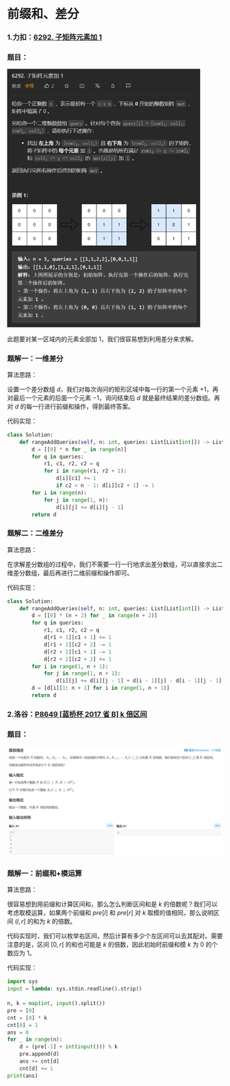 # 前缀和、差分

### 1.力扣：[6292. 子矩阵元素加 1](https://leetcode.cn/problems/increment-submatrices-by-one/)

### 题目：

<img src="%E5%89%8D%E7%BC%80%E5%92%8C%E3%80%81%E5%B7%AE%E5%88%86.assets/image-20230115173647972.png" alt="image-20230115173647972" style="zoom:60%;" />

此题要对某一区域内的元素全部加 $1$，我们很容易想到利用差分来求解。

### 题解一：一维差分

算法思路：

设置一个差分数组 $d$，我们对每次询问的矩形区域中每一行的第一个元素 $+1$，再对最后一个元素的后面一个元素 $-1$，询问结束后 $d$ 就是最终结果的差分数组。再对 $d$ 的每一行进行前缀和操作，得到最终答案。

代码实现：

```python
class Solution:
    def rangeAddQueries(self, n: int, queries: List[List[int]]) -> List[List[int]]:
        d = [[0] * n for _ in range(n)]
        for q in queries:
            r1, c1, r2, c2 = q
            for i in range(r1, r2 + 1):
                d[i][c1] += 1
                if c2 < n - 1: d[i][c2 + 1] -= 1
        for i in range(n):
            for j in range(1, n):
                d[i][j] += d[i][j - 1]
        return d
```



### 题解二：二维差分

算法思路：

在求解差分数组的过程中，我们不需要一行一行地求出差分数组，可以直接求出二维差分数组，最后再进行二维前缀和操作即可。

代码实现：

```python
class Solution:
    def rangeAddQueries(self, n: int, queries: List[List[int]]) -> List[List[int]]:
        d = [[0] * (n + 2) for _ in range(n + 2)]
        for q in queries:
            r1, c1, r2, c2 = q
            d[r1 + 1][c1 + 1] += 1
            d[r1 + 1][c2 + 2] -= 1
            d[r2 + 2][c1 + 1] -= 1
            d[r2 + 2][c2 + 2] += 1
        for i in range(1, n + 1):
            for j in range(1, n + 1):
                d[i][j] += d[i][j - 1] + d[i - 1][j] - d[i - 1][j - 1]
        d = [d[i][1: n + 1] for i in range(1, n + 1)]
        return d
```



### 2.洛谷：[P8649 [蓝桥杯 2017 省 B] k 倍区间 ](https://www.luogu.com.cn/problem/P8649)

### 题目：

![image-20230525144806779](%E5%89%8D%E7%BC%80%E5%92%8C%E3%80%81%E5%B7%AE%E5%88%86.assets/image-20230525144806779.png)

### 题解一：前缀和+模运算

算法思路：

很容易想到用前缀和计算区间和，那么怎么判断区间和是 $k$ 的倍数呢？我们可以考虑取模运算，如果两个前缀和 $pre[l]$ 和 $pre[r]$ 对 $k$ 取模的值相同，那么说明区间 $(l,r]$ 的和为 $k$ 的倍数。

代码实现时，我们可以枚举右区间，然后计算有多少个左区间可以去其配对。需要注意的是，区间 $[0, r]$ 的和也可能是 $k$ 的倍数，因此初始时前缀和模 $k$ 为 $0$ 的个数应为 $1$。

代码实现：

```python
import sys
input = lambda: sys.stdin.readline().strip()

n, k = map(int, input().split())
pre = [0]
cnt = [0] * k
cnt[0] = 1
ans = 0
for _ in range(n):
    d = (pre[-1] + int(input())) % k
    pre.append(d)
    ans += cnt[d]
    cnt[d] += 1
print(ans)
```

